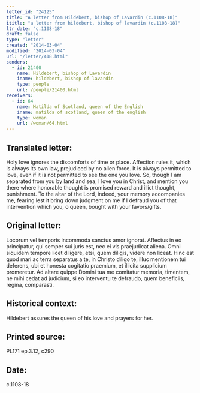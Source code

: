 ```yaml
---
letter_id: "24125"
title: "A letter from Hildebert, bishop of Lavardin (c.1108-18)"
ititle: "a letter from hildebert, bishop of lavardin (c.1108-18)"
ltr_date: "c.1108-18"
draft: false
type: "letter"
created: "2014-03-04"
modified: "2014-03-04"
url: "/letter/418.html"
senders:
  - id: 21400
    name: Hildebert, bishop of Lavardin
    iname: hildebert, bishop of lavardin
    type: people
    url: /people/21400.html
receivers:
  - id: 64
    name: Matilda of Scotland, queen of the English
    iname: matilda of scotland, queen of the english
    type: woman
    url: /woman/64.html
---
```

<h2> Translated letter:</h2>Holy love ignores the discomforts of time or place.  Affection rules it, which is always its own law, prejudiced by no alien force.  It is always permitted to love, even if it is not permitted to see the one you love.  So, though I am separated from you by land and sea, I love you in Christ, and mention you there where honorable thought is promised reward and illict thought, punishment.  To the altar of the Lord, indeed, your memory accompanies me, fearing lest it bring down judgment on me if I defraud you of that intervention which you, o queen, bought with your favors/gifts.
<h2 class="mt-4"> Original letter:</h2>Locorum vel temporis incommoda sanctus amor ignorat. Affectus in eo principatur, qui semper sui juris est, nec ei vis praejudicat aliena. Omni siquidem tempore licet diligere, etsi, quem diligis, videre non liceat. Hinc est quod mari ac terra separatus a te, in Christo diligo te, illuc mentionem tui deferens, ubi et honesta cogitatio praemium, et illicita supplicium promeretur. Ad altare quippe Domini tua me comitatur memoria, timentem, ne mihi cedat ad judicium, si eo interventu te defraudo, quem beneficiis, regina, comparasti.
<h2 class="mt-4"> Historical context:</h2>Hildebert assures the queen of his love and prayers for her.
<h2 class="mt-4"> Printed source:</h2>PL171 ep.3.12, c290
<h2 class="mt-4"> Date:</h2>c.1108-18